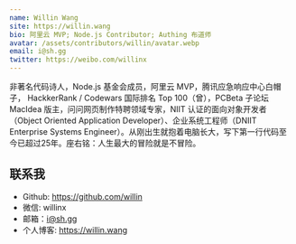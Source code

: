 ```yaml
---
name: Willin Wang
site: https://willin.wang
bio: 阿里云 MVP; Node.js Contributor; Authing 布道师
avatar: /assets/contributors/willin/avatar.webp
email: i@sh.gg
twitter: https://weibo.com/willinx
---
```


非著名代码诗人，Node.js 基金会成员，阿里云 MVP，腾讯应急响应中心白帽子， HackkerRank / Codewars 国际排名 Top 100（曾），PCBeta 子论坛 MacIdea 版主，问问网页制作特聘领域专家，NIIT 认证的面向对象开发者（Object Oriented Application Developer）、企业系统工程师（DNIIT Enterprise Systems Engineer）。从刚出生就抱着电脑长大，写下第一行代码至今已超过25年。座右铭：人生最大的冒险就是不冒险。

## 联系我

- Github: <https://github.com/willin>
- 微信: willinx
- 邮箱：i@sh.gg
- 个人博客: <https://willin.wang>
